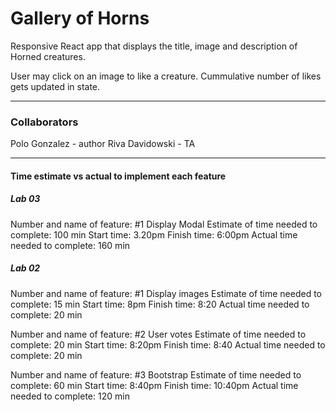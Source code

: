 # Gallery of Horns

Responsive React app that displays the title, image and description of Horned creatures.

User may click on an image to like a creature.  Cummulative number of likes gets updated in state.

---

### Collaborators

Polo Gonzalez - author
Riva Davidowski - TA

---

#### Time estimate vs actual to implement each feature

##### Lab 03
Number and name of feature: #1 Display Modal
Estimate of time needed to complete: 100 min
Start time: 3.20pm
Finish time: 6:00pm
Actual time needed to complete: 160 min

##### Lab 02
Number and name of feature: #1 Display images
Estimate of time needed to complete: 15 min
Start time: 8pm
Finish time: 8:20
Actual time needed to complete: 20 min

Number and name of feature: #2 User votes
Estimate of time needed to complete: 20 min
Start time: 8:20pm
Finish time: 8:40
Actual time needed to complete: 20 min

Number and name of feature: #3 Bootstrap
Estimate of time needed to complete: 60 min
Start time: 8:40pm
Finish time: 10:40pm
Actual time needed to complete: 120 min


